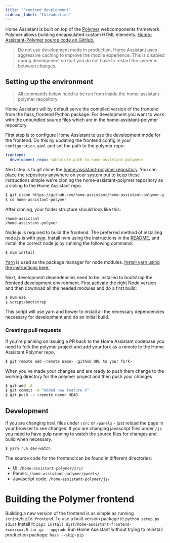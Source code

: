 ```yaml
---
title: "Frontend development"
sidebar_label: "Introduction"
---
```


Home Assistant is built on top of the [Polymer](https://www.polymer-project.org/) webcomponents framework. Polymer allows building encapsulated custom HTML elements. [Home-Assistant-Polymer source code on GitHub.][hass-polymer]

> Do not use development mode in production. Home Assistant uses aggressive caching to improve the mobile experience. This is disabled during development so that you do not have to restart the server in between changes.

## Setting up the environment

> All commands below need to be run from inside the home-assistant-polymer repository.

Home Assistant will by default serve the compiled version of the frontend from the hass_frontend Python package. For development you want to work with the unbundled source files which are in the home-assistant-polymer repository.

First step is to configure Home Assistant to use the development mode for the frontend. Do this by updating the frontend config in your `configuration.yaml` and set the path to the polymer repo:

```yaml
frontend:
  development_repo: <absolute path to home-assistant-polymer>
```

Next step is to git clone the [home-assistant-polymer repository][hass-polymer]. You can place the repository anywhere on your system but to keep these instructions simple we're cloning the home-assistant-polymer repository as a sibling to the Home Assistant repo.

```bash
$ git clone https://github.com/home-assistant/home-assistant-polymer.git
$ cd home-assistant-polymer
```

After cloning, your folder structure should look like this:

```text
/home-assistant
/home-assistant-polymer
```

Node.js is required to build the frontend. The preferred method of installing node.js is with [nvm](https://github.com/creationix/nvm). Install nvm using the instructions in the [README](https://github.com/creationix/nvm#install-script), and install the correct node.js by running the following command:

```bash
$ nvm install
```

[Yarn](https://yarnpkg.com/en/) is used as the package manager for node modules. [Install yarn using the instructions here.](https://yarnpkg.com/en/docs/install)

Next, development dependencies need to be installed to bootstrap the frontend development environment. First activate the right Node version and then download all the needed modules and do a first build:

```bash
$ nvm use
$ script/bootstrap
```

This script will use yarn and bower to install all the necessary dependencies necessary for development and do an initial build.

### Creating pull requests

If you're planning on issuing a PR back to the Home Assistant codebase you need to fork the polymer project and add your fork as a remote to the Home Assistant Polymer repo.

```bash
$ git remote add <remote name> <github URL to your fork>
```

When you've made your changes and are ready to push them change to the working directory for the polymer project and then push your changes

``` bash
$ git add -A
$ git commit -m "Added new feature X"
$ git push -u <remote name> HEAD
```

## Development

If you are changing `html` files under `/src` or `/panels` - just reload the page in your browser to see changes.
If you are changing javascript files under `/js` you need to have gulp running to watch the source files for changes and build when necessary.

```bash
$ yarn run dev-watch
```

The source code for the frontend can be found in different directories:

 - UI: `/home-assistant-polymer/src/`
 - Panels: `/home-assistant-polymer/panels/`
 - Javascript code: `/home-assistant-polymer/js/`

# Building the Polymer frontend

Building a new version of the frontend is as simple as running `script/build_frontend`.
To use a built version package it: `python setup.py sdist`
Install it: `pip3 install dist/home-assistant-frontend-xxxxxxxx.0.tar.gz --upgrade`
Run Home Assistant without trying to reinstall production package: `hass --skip-pip`

[hass-polymer]: https://github.com/home-assistant/home-assistant-polymer
